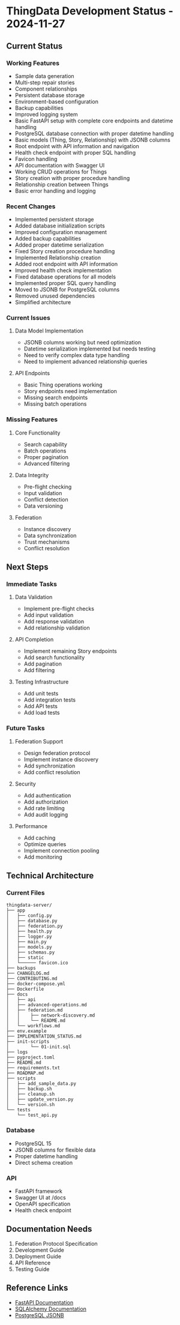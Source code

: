 # ThingData Development Status - 2024-11-27

## Current Status

### Working Features

- Sample data generation
- Multi-step repair stories
- Component relationships
- Persistent database storage
- Environment-based configuration
- Backup capabilities
- Improved logging system
- Basic FastAPI setup with complete core endpoints and datetime handling
- PostgreSQL database connection with proper datetime handling
- Basic models (Thing, Story, Relationship) with JSONB columns
- Root endpoint with API information and navigation
- Health check endpoint with proper SQL handling
- Favicon handling
- API documentation with Swagger UI
- Working CRUD operations for Things
- Story creation with proper procedure handling
- Relationship creation between Things
- Basic error handling and logging

### Recent Changes
- Implemented persistent storage
- Added database initialization scripts
- Improved configuration management
- Added backup capabilities
- Added proper datetime serialization
- Fixed Story creation procedure handling
- Implemented Relationship creation
- Added root endpoint with API information
- Improved health check implementation
- Fixed database operations for all models
- Implemented proper SQL query handling
- Moved to JSONB for PostgreSQL columns
- Removed unused dependencies
- Simplified architecture

### Current Issues
1. Data Model Implementation
   - JSONB columns working but need optimization
   - Datetime serialization implemented but needs testing
   - Need to verify complex data type handling
   - Need to implement advanced relationship queries

2. API Endpoints
   - Basic Thing operations working
   - Story endpoints need implementation
   - Missing search endpoints
   - Missing batch operations

### Missing Features
1. Core Functionality
   - Search capability
   - Batch operations
   - Proper pagination
   - Advanced filtering

2. Data Integrity
   - Pre-flight checking
   - Input validation
   - Conflict detection
   - Data versioning

3. Federation
   - Instance discovery
   - Data synchronization
   - Trust mechanisms
   - Conflict resolution

## Next Steps

### Immediate Tasks
1. Data Validation
   - Implement pre-flight checks
   - Add input validation
   - Add response validation
   - Add relationship validation

2. API Completion
   - Implement remaining Story endpoints
   - Add search functionality
   - Add pagination
   - Add filtering

3. Testing Infrastructure
   - Add unit tests
   - Add integration tests
   - Add API tests
   - Add load tests

### Future Tasks
1. Federation Support
   - Design federation protocol
   - Implement instance discovery
   - Add synchronization
   - Add conflict resolution

2. Security
   - Add authentication
   - Add authorization
   - Add rate limiting
   - Add audit logging

3. Performance
   - Add caching
   - Optimize queries
   - Implement connection pooling
   - Add monitoring

## Technical Architecture

### Current Files
```
thingdata-server/
├── app
│   ├── config.py
│   ├── database.py
│   ├── federation.py
│   ├── health.py
│   ├── logger.py
│   ├── main.py
│   ├── models.py
│   ├── schemas.py
│   ├── static
│   └────── favicon.ico
├── backups
├── CHANGELOG.md
├── CONTRIBUTING.md
├── docker-compose.yml
├── Dockerfile
├── docs
│   ├── api
│   ├── advanced-operations.md
│   ├── federation.md
│   │    ├── network-discovery.md
│   │    └── README.md
│   └── workflows.md
├── env.example
├── IMPLEMENTATION_STATUS.md
├── init-scripts
│        └── 01-init.sql
├── logs
├── pyproject.toml
├── README.md
├── requirements.txt
├── ROADMAP.md
├── scripts
│   ├── add_sample_data.py
│   ├── backup.sh
│   ├── cleanup.sh
│   ├── update_version.py
│   └── version.sh
└── tests
    └── test_api.py

```

### Database
- PostgreSQL 15
- JSONB columns for flexible data
- Proper datetime handling
- Direct schema creation

### API
- FastAPI framework
- Swagger UI at /docs
- OpenAPI specification
- Health check endpoint

## Documentation Needs
1. Federation Protocol Specification
2. Development Guide
3. Deployment Guide
4. API Reference
5. Testing Guide

## Reference Links
- [FastAPI Documentation](https://fastapi.tiangolo.com/)
- [SQLAlchemy Documentation](https://docs.sqlalchemy.org/en/14/)
- [PostgreSQL JSONB](https://www.postgresql.org/docs/current/datatype-json.html)
